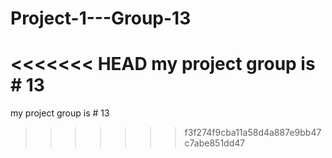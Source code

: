 # Project-1---Group-13
<<<<<<< HEAD
my project group is # 13
=======
my project group is # 13
>>>>>>> f3f274f9cba11a58d4a887e9bb47c7abe851dd47
